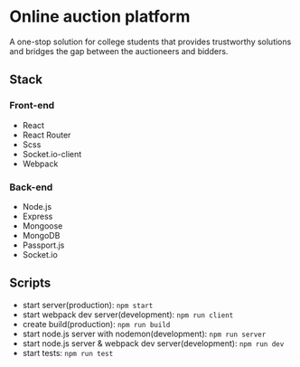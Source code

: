 # Online auction platform

A one-stop solution for college students that provides trustworthy solutions and bridges the gap between the auctioneers and bidders.

## Stack

### Front-end
- React
- React Router
- Scss
- Socket.io-client
- Webpack

### Back-end
- Node.js
- Express
- Mongoose
- MongoDB
- Passport.js
- Socket.io

## Scripts
- start server(production): `npm start`
- start webpack dev server(development): `npm run client`
- create build(production): `npm run build`
- start node.js server with nodemon(development): `npm run server`
- start node.js server & webpack dev server(development): `npm run dev`
- start tests: `npm run test`
